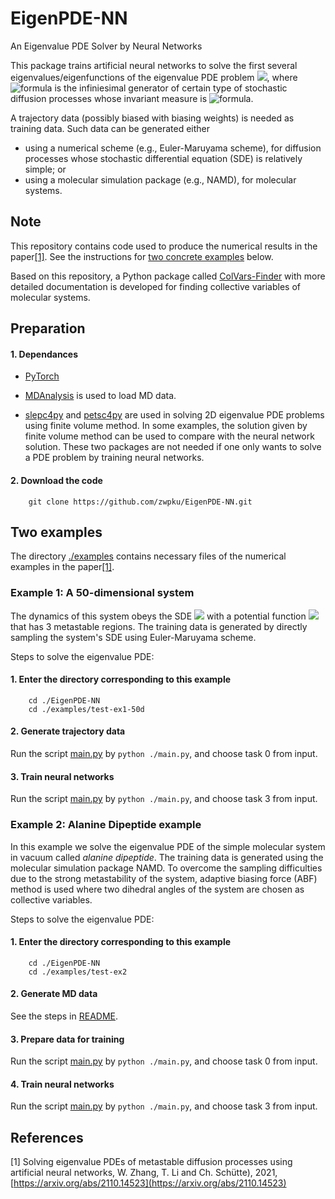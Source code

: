 # EigenPDE-NN
An Eigenvalue PDE Solver by Neural Networks

This package trains artificial neural networks to solve the first several eigenvalues/eigenfunctions of the eigenvalue PDE problem 
<img src="https://render.githubusercontent.com/render/math?math=-\mathcal{L}f=\lambda f">, where ![formula](https://render.githubusercontent.com/render/math?math=\mathcal{L}) is the infiniesimal generator of certain type of stochastic diffusion processes whose invariant measure is ![formula](https://render.githubusercontent.com/render/math?math=\mu).

A trajectory data (possibly biased with biasing weights) is needed as training data. Such data can be generated either 
- using a numerical scheme (e.g., Euler-Maruyama scheme), for diffusion processes whose stochastic differential equation (SDE) is relatively simple;  or 
- using a molecular simulation package (e.g., NAMD), for molecular systems.

## Note
This repository contains code used to produce the numerical results in the paper[[1]](#1). See the instructions for [two concrete examples](#two-examples) below.

Based on this repository, a Python package called [ColVars-Finder](https://github.com/zwpku/colvars-finder) with more detailed documentation is developed for finding collective variables of molecular systems.

## Preparation
#### 1. Dependances 

- [PyTorch](https://pytorch.org/)

- [MDAnalysis](https://www.mdanalysis.org/) is used to load MD data. 

- [slepc4py](https://pypi.org/project/slepc4py/) and [petsc4py](https://pypi.org/project/petsc4py/) are used in solving 2D eigenvalue PDE problems using finite volume method. In some examples, the solution given by finite volume method can be used to compare with the neural network solution. 
These two packages are not needed if one only wants to solve a PDE problem by training neural networks.

#### 2. Download the code 

```
	git clone https://github.com/zwpku/EigenPDE-NN.git
```

## Two examples 
The directory [./examples](examples) contains necessary files of the numerical examples in the paper[[1]](#1).

### Example 1: A 50-dimensional system 

The dynamics of this system obeys the SDE <img src="https://render.githubusercontent.com/render/math?math=dX_t = -\nabla V(X_t)dt%2b\sqrt{2\beta^{-1}}dW_t"> with a potential function <img src="https://render.githubusercontent.com/render/math?math=V:\mathbb{R}^{50}\rightarrow\mathbb{R}"> that has 3 metastable regions. The training data is generated by directly sampling the system's SDE using Euler-Maruyama scheme.

Steps to solve the eigenvalue PDE:

#### 1. Enter the directory corresponding to this example

```
    cd ./EigenPDE-NN
    cd ./examples/test-ex1-50d
```

#### 2. Generate trajectory data

  Run the script [main.py](examples/test-ex1-50d/main.py) by `python ./main.py`, and choose task 0 from input.

#### 3. Train neural networks

  Run the script [main.py](examples/test-ex1-50d/main.py) by `python ./main.py`, and choose task 3 from input.

### Example 2: Alanine Dipeptide example 

In this example we solve the eigenvalue PDE of the simple molecular system in vacuum called *alanine dipeptide*.  The training data is generated using the molecular simulation package NAMD. To overcome the sampling difficulties due to the strong metastability of the system, adaptive biasing force (ABF) method is used where two dihedral angles of the system are chosen as collective variables.

Steps to solve the eigenvalue PDE:

#### 1. Enter the directory corresponding to this example

```
    cd ./EigenPDE-NN
    cd ./examples/test-ex2
```

#### 2. Generate MD data
  See the steps in [README](examples/test-ex2/MDdata/README.md).

#### 3. Prepare data for training 
  Run the script [main.py](examples/test-ex2/main.py) by `python ./main.py`, and choose task 0 from input.

#### 4. Train neural networks

  Run the script [main.py](examples/test-ex2/main.py) by `python ./main.py`, and choose task 3 from input.
	
## References

<a id="1"> [1] </a> Solving eigenvalue PDEs of metastable diffusion processes using artificial neural networks, W. Zhang, T. Li and Ch. Sch&uuml;tte), 2021, 
[https://arxiv.org/abs/2110.14523](https://arxiv.org/abs/2110.14523)

